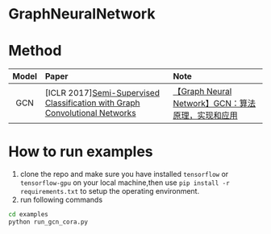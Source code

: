 # GraphNeuralNetwork

# Method


|   Model   | Paper                                                                                                                      | Note                                                                                        |
| :-------: | :------------------------------------------------------------------------------------------------------------------------- | :------------------------------------------------------------------------------------------ |
| GCN  | [ICLR 2017][Semi-Supervised Classification with Graph Convolutional Networks](https://arxiv.org/pdf/1609.02907) | [【Graph Neural Network】GCN：算法原理，实现和应用](https://zhuanlan.zhihu.com/p/78624225)  |


# How to run examples
1. clone the repo and make sure you have installed `tensorflow` or `tensorflow-gpu` on your local machine,then use `pip install -r requirements.txt` to setup the operating environment.
2. run following commands
```bash
cd examples
python run_gcn_cora.py
```

